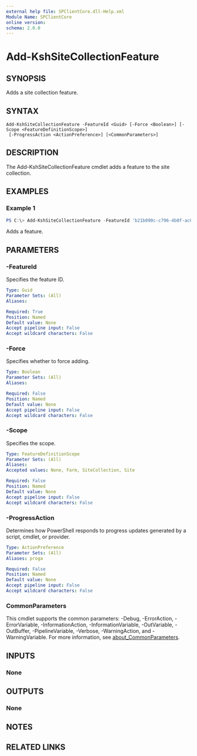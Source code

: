 ```yaml
---
external help file: SPClientCore.dll-Help.xml
Module Name: SPClientCore
online version:
schema: 2.0.0
---
```


# Add-KshSiteCollectionFeature

## SYNOPSIS
Adds a site collection feature.

## SYNTAX

```
Add-KshSiteCollectionFeature -FeatureId <Guid> [-Force <Boolean>] [-Scope <FeatureDefinitionScope>]
 [-ProgressAction <ActionPreference>] [<CommonParameters>]
```

## DESCRIPTION
The Add-KshSiteCollectionFeature cmdlet adds a feature to the site collection.

## EXAMPLES

### Example 1
```powershell
PS C:\> Add-KshSiteCollectionFeature -FeatureId 'b21b090c-c796-4b0f-ac0f-7ef1659c20ae'
```

Adds a feature.

## PARAMETERS

### -FeatureId
Specifies the feature ID.

```yaml
Type: Guid
Parameter Sets: (All)
Aliases:

Required: True
Position: Named
Default value: None
Accept pipeline input: False
Accept wildcard characters: False
```

### -Force
Specifies whether to force adding.

```yaml
Type: Boolean
Parameter Sets: (All)
Aliases:

Required: False
Position: Named
Default value: None
Accept pipeline input: False
Accept wildcard characters: False
```

### -Scope
Specifies the scope.

```yaml
Type: FeatureDefinitionScope
Parameter Sets: (All)
Aliases:
Accepted values: None, Farm, SiteCollection, Site

Required: False
Position: Named
Default value: None
Accept pipeline input: False
Accept wildcard characters: False
```

### -ProgressAction
Determines how PowerShell responds to progress updates generated by a script, cmdlet, or provider.

```yaml
Type: ActionPreference
Parameter Sets: (All)
Aliases: proga

Required: False
Position: Named
Default value: None
Accept pipeline input: False
Accept wildcard characters: False
```

### CommonParameters
This cmdlet supports the common parameters: -Debug, -ErrorAction, -ErrorVariable, -InformationAction, -InformationVariable, -OutVariable, -OutBuffer, -PipelineVariable, -Verbose, -WarningAction, and -WarningVariable. For more information, see [about_CommonParameters](http://go.microsoft.com/fwlink/?LinkID=113216).

## INPUTS

### None

## OUTPUTS

### None

## NOTES

## RELATED LINKS
